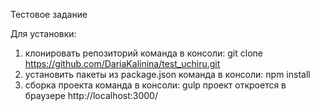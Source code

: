 Тестовое задание 

Для установки:

1) клонировать репозиторий команда в консоли: git clone        https://github.com/DariaKalinina/test_uchiru.git
2) установить пакеты из package.json команда в консоли: npm install
3) сборка проекта команда в консоли: gulp проект откроется в браузере http://localhost:3000/
